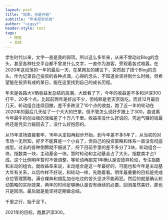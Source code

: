 ```yaml
---
layout: post
title: "结束，也是开始"
subtitle: "年末投资总结"
author: "ucgyyf"
header-style: text
tags:
  - 随笔 
  - 总结
---
```


学生时代以来，文字一直是我的弱项。所以这么多年来，从来不曾动过Blog的念头，甚至各种社交平台都不曾发什么文字，一直作为游客，旁观着各式喧嚣。在2020年这动荡的一年的最后一天，在某网友的建议下，突然起了搭个Blog的念头，作为记录自己投资的各种点滴，心得的念头，不知道会坚持到什么时候，但希望能在投资有成的某日，能在这里找到自己的成长历程。

年末是各路大V晒收益发总结的高潮，大致看了下，今年的收益差不多和沪深300打平，20多个点。比起前两年是好出不少，但纯粹是老天赏饭吃。而且12月最后几天，轮动组合连续回撤，差不多跌没了10个点的收益，跑了近一年的轮动在2020年的最后几天给了一个大大的巴掌。但不管怎么说好歹跟上了300，虽说离今年最牛的创业板的涨幅差了十万八千里。收益率没什么好说的，凭运气赚的钱最终还是凭实力输回去了，没什么好抱怨的。

从15年进场直接套牢，16年从定投再起步开始，到今年差不多5年了，从当初的对市场一无所知，好歹不能算是一个小白了，但自己的投资策略和体系一直没有彻底成型。过去的各种倒腾就不细说了，捋下目前手里的差不多分了3块，轮动组合一块，指数类一块，主动基金一块。暂时轮动和主动基金占了大头，指数类才占1成。这个比例明年暂时不做调整，等轮动再跑完1年确认是否放弃轮动，专注指数和主动的组合。就收益率来说，主动组合是这一年最好的，可能也和今年是主动基大年有关系，以后咋样不好说，和轮动一样，先跑着看。明年最重要的目标是完成仓位管理策略，满仓裸奔和胡乱加仓吃过的苦头坚决不能再犯。然后的就是确认轮动策略的实际效果，两年的时间足够确认是否有继续的必要。回测虽然美好，那也只是回测。最后就是能坚持定期做总结。

千里之行，始于足下。

2021年的目标，跑赢沪深300。

